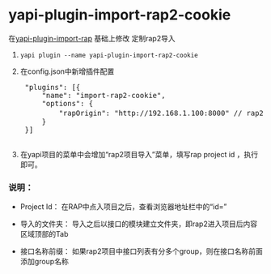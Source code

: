 
# yapi-plugin-import-rap2-cookie

在[yapi-plugin-import-rap](https://github.com/wxxcarl/yapi-plugin-import-rap) 基础上修改 定制rap2导入
1. `yapi plugin --name yapi-plugin-import-rap2-cookie`

2. 在config.json中新增插件配置
    <pre>
    "plugins": [{
        "name": "import-rap2-cookie",
        "options": {
            "rapOrigin": "http://192.168.1.100:8000" // rap2项目地址
        }
    }]
    </pre>

3. 在yapi项目的菜单中会增加“rap2项目导入”菜单，填写rap project id ，执行即可。

### 说明：

* Project Id：
在RAP中点入项目之后，查看浏览器地址栏中的“id=”


* 导入的文件夹：
导入之后以接口的模块建立文件夹，即rap2进入项目后内容区域顶部的Tab


* 接口名称前缀：
如果rap2项目中接口列表有分多个group，则在接口名称前面添加group名称




